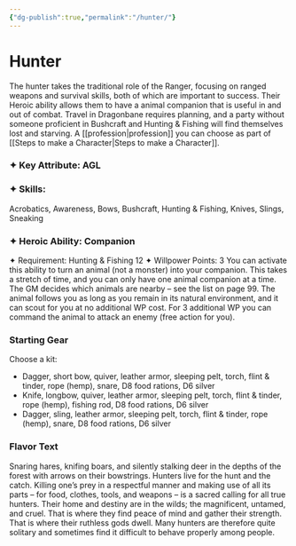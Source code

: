 ```yaml
---
{"dg-publish":true,"permalink":"/hunter/"}
---
```


# Hunter
The hunter takes the traditional role of the Ranger, focusing on ranged weapons and survival skills, both of which are important to success. Their Heroic ability allows them to have a animal companion that is useful in and out of combat. Travel in Dragonbane requires planning, and a party without someone proficient in Bushcraft and Hunting & Fishing will find themselves lost and starving.
A [[profession\|profession]] you can choose as part of [[Steps to make a Character\|Steps to make a Character]].

### ✦ Key Attribute: AGL
### ✦ Skills: 
Acrobatics, Awareness, Bows, Bushcraft, Hunting & Fishing, Knives, Slings, Sneaking
### ✦ Heroic Ability: Companion
✦ Requirement: Hunting & Fishing 12
✦ Willpower Points: 3
You can activate this ability to turn an animal (not a
monster) into your companion. This takes a stretch of time,
and you can only have one animal companion at a time.
The GM decides which animals are nearby – see the list on
page 99. The animal follows you as long as you remain
in its natural environment, and it can scout for you at no
additional WP cost. For 3 additional WP you can command
the animal to attack an enemy (free action for you).

### Starting Gear
Choose a kit:
- Dagger, short bow, quiver, leather armor, sleeping pelt, torch, flint & tinder, rope (hemp), snare, D8 food rations, D6 silver
- Knife, longbow, quiver, leather armor, sleeping pelt, torch, flint & tinder, rope (hemp), fishing rod, D8 food rations, D6 silver
- Dagger, sling, leather armor, sleeping pelt, torch, flint & tinder, rope (hemp), snare, D8 food rations, D6 silver

### Flavor Text
Snaring hares, knifing boars, and silently stalking deer in
the depths of the forest with arrows on their bowstrings.
Hunters live for the hunt and the catch. Killing one’s prey
in a respectful manner and making use of all its parts – for
food, clothes, tools, and weapons – is a sacred calling for
all true hunters. Their home and destiny are in the wilds;
the magnificent, untamed, and cruel. That is where they
find peace of mind and gather their strength. That is where
their ruthless gods dwell. Many hunters are therefore quite
solitary and sometimes find it difficult to behave properly
among people.